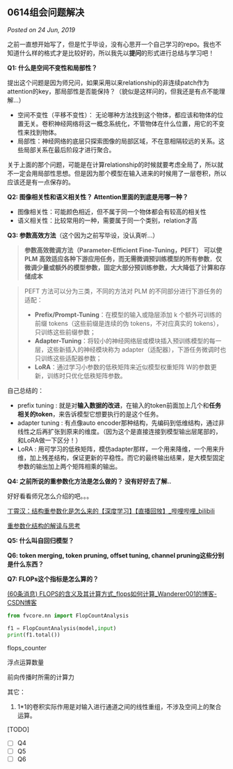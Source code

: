 ## 0614组会问题解决

*Posted on 24 Jun, 2019*

之前一直想开始写了，但是忙于毕设，没有心思开一个自己学习的repo。我也不知道什么样的格式才是比较好的，所以我先以**提问**的形式进行总结与学习吧！



**Q1: 什么是空间不变性和局部性？**

提出这个问题是因为师兄问，如果采用以来relationship的非连续patch作为attention的key，那局部性是否能保持？（貌似是这样问的，但我还是有点不能理解...）

- 空间不变性（平移不变性）： 无论哪种方法找到这个物体，都应该和物体的位置无关。卷积神经网络将这一概念系统化，不管物体在什么位置，用它的不变性来找到物体。
- 局部性：神经网络的底层只探索图像的局部区域，不在意相隔较远的关系。这些局部关系在最后阶段才进行聚合。

关于上面的那个问题，可能是在计算relationship的时候就要考虑全局了，所以就不一定会用局部性思想。但是因为那个模型在输入进来的时候用了一层卷积，所以应该还是有一点保存的。



**Q2: 图像相关性和语义相关性？ Attention里面的到底是用哪一种？**

- 图像相关性：可能颜色相近，但不属于同一个物体都会有较高的相关性
- 语义相关性：比较常用的一种，需要属于同一个类别，relation才高



**Q3: 参数高效方法**（这个因为之前写毕设，没认真听...）

> **参数高效微调方法（Parameter-Efficient Fine-Tuning，PEFT）** **可以使 PLM 高效适应各种下游应用任务，而无需微调预训练模型的所有参数**，**仅微调少量或额外的模型参数，固定大部分预训练参数，大大降低了计算和存储成本**

> PEFT 方法可以分为三类，不同的方法对 PLM 的不同部分进行下游任务的适配：
>
> - **Prefix/Prompt-Tuning**：在模型的输入或隐层添加 k 个额外可训练的前缀 tokens（这些前缀是连续的伪 tokens，不对应真实的 tokens），只训练这些前缀参数；
> - **Adapter-Tuning**：将较小的神经网络层或模块插入预训练模型的每一层，这些新插入的神经模块称为 adapter（适配器），下游任务微调时也只训练这些适配器参数；
> - **LoRA**：通过学习小参数的低秩矩阵来近似模型权重矩阵 W的参数更新，训练时只优化低秩矩阵参数。

自己总结的：

- prefix tuning : 就是对**输入数据的改进**，在输入的token前面加上几个和**任务相关的token**，来告诉模型它想要执行的是这个任务。
- adapter tuning : 有点像auto encoder那种结构，先编码到低维结构，通过非线性之后再扩张到原来的维度。（因为这个是直接连接到模型输出层尾部的，和LoRA做一下区分！）
- LoRA : 用可学习的低秩矩阵，模仿adapter那样，一个用来降维，一个用来升维，加上残差结构，保证更新的平稳性。而它的最终输出结果，是大模型固定参数的输出加上两个矩阵相乘的输出。



**Q4: 之前所说的重参数化方法是怎么做的？ 没有好好去了解..**

好好看看师兄怎么介绍的吧。。。

[丁霄汉：结构重参数化是怎么来的【深度学习】【直播回放】_哔哩哔哩_bilibili](https://www.bilibili.com/video/BV1RM411B73M/?spm_id_from=333.337.search-card.all.click&vd_source=59bc58fe780345d63f332dbaf092d6c1)

[重参数化结构的解读与思考]()

**Q5: 什么叫自回归模型？**



**Q6: token merging, token pruning, offset tuning, channel pruning这些分别是什么东西？**



**Q7: FLOPs这个指标是怎么算的？**

[(60条消息) FLOPS的含义及其计算方式_flops如何计算_Wanderer001的博客-CSDN博客](https://blog.csdn.net/weixin_36670529/article/details/113064162)

```python
from fvcore.nn import FlopCountAnalysis

f1 = FlopCountAnalysis(model,input)
print(f1.total())
```

flops_counter

浮点运算数量

前向传播时所需的计算力



其它：

1. 1*1的卷积实际作用是对输入进行通道之间的线性重组，不涉及空间上的聚合运算。

[TODO]

- [ ] Q4
- [ ] Q5
- [ ] Q6